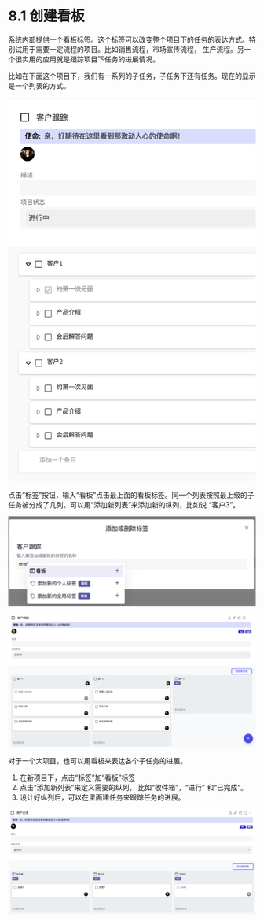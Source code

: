 # 8.1 创建看板

系统内部提供一个看板标签。这个标签可以改变整个项目下的任务的表达方式。特别试用于需要一定流程的项目。比如销售流程，市场宣传流程， 生产流程。另一个很实用的应用就是跟踪项目下任务的进展情况。

比如在下面这个项目下，我们有一系列的子任务，子任务下还有任务。现在的显示是一个列表的方式。

![&#x9879;&#x76EE;&#x4E0B;&#x5B50;&#x4EFB;&#x52A1;](../../.gitbook/assets/7-1-1.png)

点击“标签”按钮，输入“看板”点击最上面的看板标签。同一个列表按照最上级的子任务被分成了几列。可以用“添加新列表”来添加新的纵列，比如说 “客户3”。

![&#x6DFB;&#x52A0;&#x770B;&#x677F;&#x6807;&#x7B7E;](../../.gitbook/assets/7-1-2.png)

![&#x770B;&#x677F;&#x5217;&#x8868;](../../.gitbook/assets/7-1-3.png)

对于一个大项目，也可以用看板来表达各个子任务的进展。

1. 在新项目下，点击“标签”加“看板”标签
2. 点击“添加新列表”来定义需要的纵列， 比如“收件箱”，“进行” 和“已完成”。
3. 设计好纵列后，可以在里面建任务来跟踪任务的进展。

![&#x7528;&#x770B;&#x677F;&#x8DDF;&#x8E2A;&#x9879;&#x76EE;&#x8FDB;&#x5C55;](../../.gitbook/assets/7-1-4.png)

